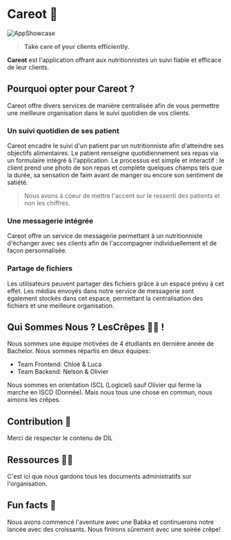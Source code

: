 # **Careot 🥕**

![AppShowcase](https://user-images.githubusercontent.com/43602144/186604452-ca0b63d2-6022-4fe9-a1b1-816c138368c4.jpg)
> **Take care of your clients efficiently.**

**Careot** est l'application offrant aux nutritionnistes un suivi fiable et efficace de leur clients.

## Pourquoi opter pour Careot ?
Careot offre divers services de manière centralisée afin de vous permettre une meilleure organisation dans le suivi quotidien de vos clients.

### Un suivi quotidien de ses patient

Careot encadre le suivi d'un patient par un nutritionniste afin d'atteindre ses objectifs alimentaires. Le patient renseigne quotidiennement ses repas via un formulaire intégré à l'application. Le processus est simple et interactif : le client prend une photo de son repas et complète quelques champs tels que la durée, sa sensation de faim avant de manger ou encore son sentiment de satiété.

> Nous avons à coeur de mettre l'accent sur le ressenti des patients et non les chiffres.

### Une messagerie intégrée

Careot offre un service de messagerie permettant à un nutritionniste d'échanger avec ses clients afin de l'accompagner individuellement et de façon personnalisée.

### Partage de fichiers

Les utilisateurs peuvent partager des fichiers grâce à un espace prévu à cet effet. Les médias envoyés dans notre service de messagerie sont également stockés dans cet espace, permettant la centralisation des fichiers et une meilleure organisation.


## Qui Sommes Nous ? LesCrêpes 🙋‍♀️ !

Nous sommes une équipe motivées de 4 étudiants en dernière année de Bachelor. Nous sommes répartis en deux équipes:

- Team Frontend: Chloé & Luca
- Team Backend: Nelson & Olivier

Nous sommes en orientation ISCL (Logiciel) sauf Olivier qui ferme la marche en ISCD (Donnée). Mais nous tous une chose en commun, nous aimons les crêpes.

## Contribution 🌈

Merci de respecter le contenu de DIL

## Ressources 👩‍💻

C'est ici que nous gardons tous les documents administratifs sur l'organisation.

## Fun facts :dizzy:

Nous avons commencé l'aventure avec une Babka et continuerons notre lancée avec des croissants. Nous finirons sûrement avec une soirée crêpe!

